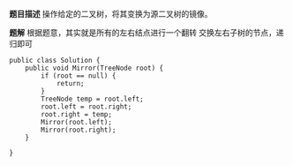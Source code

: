 **题目描述**
操作给定的二叉树，将其变换为源二叉树的镜像。

**题解**
根据题意，其实就是所有的左右结点进行一个翻转
交换左右子树的节点，递归即可

```
public class Solution {
    public void Mirror(TreeNode root) {
        if (root == null) {
            return;
        }
        TreeNode temp = root.left;
        root.left = root.right;
        root.right = temp;
        Mirror(root.left);
        Mirror(root.right);
    }

}
```